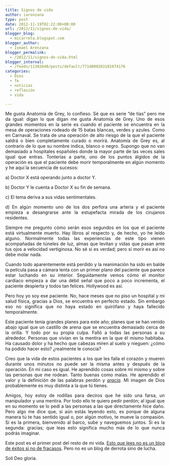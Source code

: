 ```yaml
---
title: Signos de vida
author: iarenzana
type: post
date: 2012-11-19T02:22:00+00:00
url: /2012/11/signos-de-vida/
blogger_blog:
  - micarreta.blogspot.com
blogger_author:
  - Ismael Arenzana
blogger_permalink:
  - /2012/11/signos-de-vida.html
blogger_internal:
  - /feeds/11302648/posts/default/7714809263101974176
categories:
  - Dios
  - fe
  - noticias
  - reflexión
  - vida

---
```

<p style="text-align: justify;">
  Me gusta Anatomía de Grey, lo confieso. Sé que es serie &#8220;de tías&#8221; pero me da igual: digan lo que digan me gusta Anatomía de Grey. Uno de esos grandes momentos en la serie es cuando el paciente se encuentra en la mesa de operaciones rodeado de 15 batas blancas, verdes y azules. Como en Carnaval. Se trata de una operación de alto riesgo de la que el paciente saldrá o bien completamente curado o morirá. Anatomía de Grey es, al contrario de lo que su nombre indica, blanco o negro. Supongo que no van demasiado a hospitales españoles donde la mayor parte de las veces sales igual que entras. Tonterías a parte, uno de los puntos álgidos de la operación es que el paciente debe morir temporalmente en algún momento y he aquí la secuencia de sucesos:
</p>

<p style="text-align: justify;">
  a) Doctor X está operando junto a doctor Y.
</p>

<p style="text-align: justify;">
  b) Doctor Y le cuenta a Doctor X su fin de semana.
</p>

<p style="text-align: justify;">
  c) El tema deriva a sus vidas sentimentales.
</p>

<p style="text-align: justify;">
  d) En algún momento uno de los dos perfora una arteria y el paciente empieza a desangrarse ante la estupefacta mirada de los cirujanos residentes.
</p>

<p style="text-align: justify;">
  Siempre me pregunto cómo serán esos segundos en los que el paciente está virtualmente muerto. Hay libros al respecto y, de hecho, yo he leído alguno. Normalmente todas las experiencias de este tipo vienen acompañadas de túneles de luz, almas que levitan y vidas que pasan ante tus ojos a velocidad vertiginosa. No sé si es verdad; pero si morir es así no debe molar nada.
</p>

<p style="text-align: justify;">
  Cuando todo aparentemente está perdido y la reanimación ha sido en balde la película pasa a cámara lenta con un primer plano del paciente que parece estar luchando en su interior. Seguidamente vemos cómo el monitor cardíaco empieza a dar una débil señal que poco a poco incrementa, el paciente despierta y todos tan felices. Hollywood es así.
</p>

<p style="text-align: justify;">
  Pero hoy yo soy ese paciente. No, hace meses que no piso un hospital y mi salud física, gracias a Dios, se encuentra en perfecto estado. Sin embargo eso no significa que no haya estado en quirófano y haya fallecido temporalmente.
</p>

<p style="text-align: justify;">
  Este paciente tenía grandes planes para este año; planes que se han venido abajo igual que un castillo de arena que se encuentra demasiado cerca de la orilla. Y todo por su propia culpa. Falló a todas las personas a su alrededor. Personas que vivían en la mentira en la que él mismo habitaba. Ha causado dolor y ha hecho que cabezas miren al suelo y nieguen: ¿cómo ha podido hacer esto? ¿realmente le conocía?
</p>

<p style="text-align: justify;">
  Creo que la vida de estos pacientes a los que les falla el corazón y mueren durante unos minutos no puede ser la misma antes y después de la operación. En mi caso es igual. He aprendido cosas sobre mí mismo y sobre las personas que me rodean. Tanto buenas como malas. He aprendido el valor y la definición de las palabras perdón y <a href="http://es.wikipedia.org/wiki/Gracia_divina"><em>gracia</em></a>. Mi imagen de Dios probablemente es muy distinta a la que tú tienes.
</p>

<p style="text-align: justify;">
  Amigos, hoy estoy de rodillas para deciros que he sido una farsa, un manipulador y una mentira. Por todo ello te quiero pedir perdón; al igual que en su momento se lo pedí a las personas a las que directamente hice daño. Pero algo me dice que, si aún estás leyendo esto, es porque de alguna manera tú te has sentido igual o, por algún motivo, te mueve la compasión. Si es la primera, bienvenido al barco, sube y naveguemos juntos. Si es la segunda: gracias; que leas esto significa mucho más de lo que nunca podrás imaginar.
</p>

<p style="text-align: justify;">
  Este post es el primer post del resto de mi vida. <span style="text-decoration: underline;">Esto que lees no es un blog de éxitos si no de fracasos</span>. Pero no es un blog de derrota sino de lucha.
</p>

<p style="text-align: justify;">
  Soli Deo gloria.
</p>